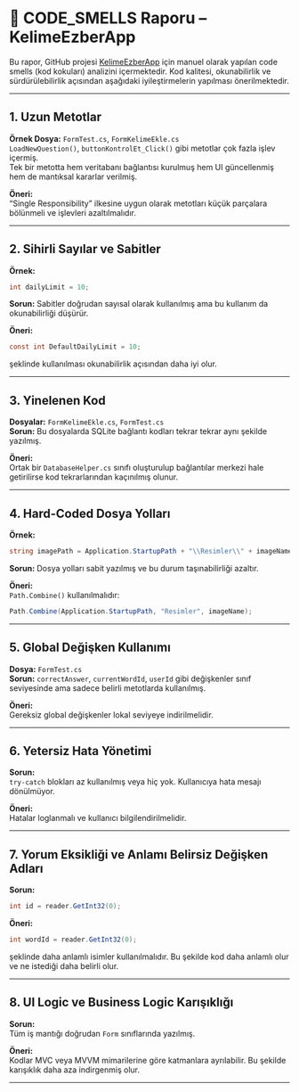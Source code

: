 # 📌 CODE_SMELLS Raporu – KelimeEzberApp

Bu rapor, GitHub projesi [KelimeEzberApp](https://github.com/ireemkaya1/KelimeEzberApp) için manuel olarak yapılan code smells (kod kokuları) analizini içermektedir. Kod kalitesi, okunabilirlik ve sürdürülebilirlik açısından aşağıdaki iyileştirmelerin yapılması önerilmektedir.

---

## 1. Uzun Metotlar

**Örnek Dosya:** `FormTest.cs`, `FormKelimeEkle.cs`  
`LoadNewQuestion()`, `buttonKontrolEt_Click()` gibi metotlar çok fazla işlev içermiş.  
Tek bir metotta hem veritabanı bağlantısı kurulmuş hem UI güncellenmiş hem de mantıksal kararlar verilmiş.  

**Öneri:**  
“Single Responsibility” ilkesine uygun olarak metotları küçük parçalara bölünmeli ve işlevleri azaltılmalıdır.

---

## 2. Sihirli Sayılar ve Sabitler

**Örnek:**  
```csharp
int dailyLimit = 10;
```

**Sorun:** Sabitler doğrudan sayısal olarak kullanılmış ama bu kullanım da okunabilirliği düşürür.  

**Öneri:**  
```csharp
const int DefaultDailyLimit = 10;
```  
şeklinde kullanılması okunabilirlik açısından daha iyi olur.

---

## 3. Yinelenen Kod

**Dosyalar:** `FormKelimeEkle.cs`, `FormTest.cs`  
**Sorun:** Bu dosyalarda SQLite bağlantı kodları tekrar tekrar aynı şekilde yazılmış.  

**Öneri:**  
Ortak bir `DatabaseHelper.cs` sınıfı oluşturulup bağlantılar merkezi hale getirilirse kod tekrarlarından kaçınılmış olunur.

---

## 4. Hard-Coded Dosya Yolları

**Örnek:**  
```csharp
string imagePath = Application.StartupPath + "\\Resimler\\" + imageName;
```

**Sorun:** Dosya yolları sabit yazılmış ve bu durum taşınabilirliği azaltır.  

**Öneri:**  
`Path.Combine()` kullanılmalıdır:  
```csharp
Path.Combine(Application.StartupPath, "Resimler", imageName);
```

---

## 5. Global Değişken Kullanımı

**Dosya:** `FormTest.cs`  
**Sorun:** `correctAnswer`, `currentWordId`, `userId` gibi değişkenler sınıf seviyesinde ama sadece belirli metotlarda kullanılmış.

**Öneri:**  
Gereksiz global değişkenler lokal seviyeye indirilmelidir.

---

## 6. Yetersiz Hata Yönetimi

**Sorun:**  
`try-catch` blokları az kullanılmış veya hiç yok. Kullanıcıya hata mesajı dönülmüyor.

**Öneri:**  
Hatalar loglanmalı ve kullanıcı bilgilendirilmelidir.

---

## 7. Yorum Eksikliği ve Anlamı Belirsiz Değişken Adları

**Sorun:**  
```csharp
int id = reader.GetInt32(0);
```

**Öneri:**  
```csharp
int wordId = reader.GetInt32(0);
```  
şeklinde daha anlamlı isimler kullanılmalıdır. Bu şekilde kod daha anlamlı olur ve ne istediği daha belirli olur.

---

## 8. UI Logic ve Business Logic Karışıklığı

**Sorun:**  
Tüm iş mantığı doğrudan `Form` sınıflarında yazılmış.

**Öneri:**  
Kodlar MVC veya MVVM mimarilerine göre katmanlara ayrılabilir. Bu şekilde karışıklık daha aza indirgenmiş olur.

---
